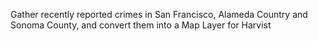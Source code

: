 Gather recently reported crimes in San Francisco, Alameda Country and 
Sonoma County, and convert them into a Map Layer for Harvist

